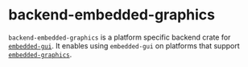 backend-embedded-graphics
=========================

`backend-embedded-graphics` is a platform specific backend crate for [`embedded-gui`]. It enables
using `embedded-gui` on platforms that support [`embedded-graphics`].

[`embedded-gui`]: https://github.com/bugadani/embedded-gui/backend-embedded-graphics
[`embedded-graphics`]: https://github.com/embedded-graphics/embedded-graphics
